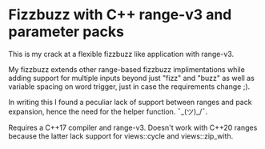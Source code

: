 # Fizzbuzz with C++ range-v3 and parameter packs

This is my crack at a flexible fizzbuzz like application with range-v3.

My fizzbuzz extends other range-based fizzbuzz implimentations while adding
support for multiple inputs beyond just "fizz" and "buzz" as well as
variable spacing on word trigger, just in case the requirements change ;).

In writing this I found a peculiar lack of support between ranges and
pack expansion, hence the need for the helper function.  ¯\_(ツ)_/¯.

Requires a C++17 compiler and range-v3. Doesn't work with C++20 ranges because
the latter lack support for views::cycle and views::zip_with.
